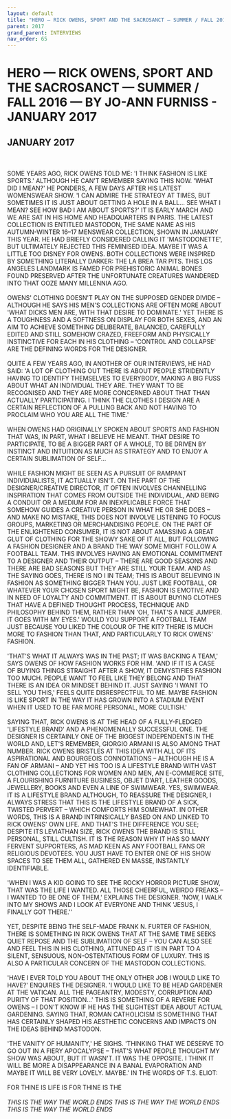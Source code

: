 ```yaml
---
layout: default
title: "HERO — RICK OWENS, SPORT AND THE SACROSANCT — SUMMER / FALL 2016 — BY JO-ANN FURNISS - JANUARY 2017"
parent: 2017
grand_parent: INTERVIEWS
nav_order: 65
---
```


# HERO — RICK OWENS, SPORT AND THE SACROSANCT — SUMMER / FALL 2016 — BY JO-ANN FURNISS - JANUARY 2017
## JANUARY 2017

<br><br>
SOME YEARS AGO, RICK OWENS TOLD ME: 'I THINK FASHION IS LIKE SPORTS.' ALTHOUGH HE CAN'T REMEMBER SAYING THIS NOW. 'WHAT DID I MEAN?' HE PONDERS, A FEW DAYS AFTER HIS LATEST WOMENSWEAR SHOW. 'I CAN ADMIRE THE STRATEGY AT TIMES, BUT SOMETIMES IT IS JUST ABOUT GETTING A HOLE IN A BALL… SEE WHAT I MEAN? SEE HOW BAD I AM ABOUT SPORTS?' IT IS EARLY MARCH AND WE ARE SAT IN HIS HOME AND HEADQUARTERS IN PARIS. THE LATEST COLLECTION IS ENTITLED MASTODON, THE SAME NAME AS HIS AUTUMN-WINTER 16–17 MENSWEAR COLLECTION, SHOWN IN JANUARY THIS YEAR. HE HAD BRIEFLY CONSIDERED CALLING IT 'MASTODONETTE', BUT ULTIMATELY REJECTED THIS FEMINISED IDEA. MAYBE IT WAS A LITTLE TOO DISNEY FOR OWENS. BOTH COLLECTIONS WERE INSPIRED BY SOMETHING LITERALLY DARKER: THE LA BREA TAR PITS. THIS LOS ANGELES LANDMARK IS FAMED FOR PREHISTORIC ANIMAL BONES FOUND PRESERVED AFTER THE UNFORTUNATE CREATURES WANDERED INTO THAT OOZE MANY MILLENNIA AGO.
<br><br>
OWENS' CLOTHING DOESN'T PLAY ON THE SUPPOSED GENDER DIVIDE – ALTHOUGH HE SAYS HIS MEN'S COLLECTIONS ARE OFTEN MORE ABOUT 'WHAT DICKS MEN ARE, WITH THAT DESIRE TO DOMINATE.' YET THERE IS A TOUGHNESS AND A SOFTNESS ON DISPLAY FOR BOTH SEXES, AND AN AIM TO ACHIEVE SOMETHING DELIBERATE, BALANCED, CAREFULLY EDITED AND STILL SOMEHOW CRAZED, FREEFORM AND PHYSICALLY INSTINCTIVE FOR EACH IN HIS CLOTHING – 'CONTROL AND COLLAPSE' ARE THE DEFINING WORDS FOR THE DESIGNER.
<br><br>
QUITE A FEW YEARS AGO, IN ANOTHER OF OUR INTERVIEWS, HE HAD SAID: 'A LOT OF CLOTHING OUT THERE IS ABOUT PEOPLE STRIDENTLY HAVING TO IDENTIFY THEMSELVES TO EVERYBODY, MAKING A BIG FUSS ABOUT WHAT AN INDIVIDUAL THEY ARE. THEY WANT TO BE RECOGNISED AND THEY ARE MORE CONCERNED ABOUT THAT THAN ACTUALLY PARTICIPATING. I THINK THE CLOTHES I DESIGN ARE A CERTAIN REFLECTION OF A PULLING BACK AND NOT HAVING TO PROCLAIM WHO YOU ARE ALL THE TIME.'
<br><br>
WHEN OWENS HAD ORIGINALLY SPOKEN ABOUT SPORTS AND FASHION THAT WAS, IN PART, WHAT I BELIEVE HE MEANT. THAT DESIRE TO PARTICIPATE, TO BE A BIGGER PART OF A WHOLE, TO BE DRIVEN BY INSTINCT AND INTUITION AS MUCH AS STRATEGY AND TO ENJOY A CERTAIN SUBLIMATION OF SELF…
<br><br>
WHILE FASHION MIGHT BE SEEN AS A PURSUIT OF RAMPANT INDIVIDUALISTS, IT ACTUALLY ISN'T. ON THE PART OF THE DESIGNER/CREATIVE DIRECTOR, IT OFTEN INVOLVES CHANNELLING INSPIRATION THAT COMES FROM OUTSIDE THE INDIVIDUAL, AND BEING A CONDUIT OR A MEDIUM FOR AN INEXPLICABLE FORCE THAT SOMEHOW GUIDES A CREATIVE PERSON IN WHAT HE OR SHE DOES – AND MAKE NO MISTAKE, THIS DOES NOT INVOLVE LISTENING TO FOCUS GROUPS, MARKETING OR MERCHANDISING PEOPLE. ON THE PART OF THE ENLIGHTENED CONSUMER, IT IS NOT ABOUT AMASSING A GREAT GLUT OF CLOTHING FOR THE SHOWY SAKE OF IT ALL, BUT FOLLOWING A FASHION DESIGNER AND A BRAND THE WAY SOME MIGHT FOLLOW A FOOTBALL TEAM. THIS INVOLVES HAVING AN EMOTIONAL COMMITMENT TO A DESIGNER AND THEIR OUTPUT – THERE ARE GOOD SEASONS AND THERE ARE BAD SEASONS BUT THEY ARE STILL YOUR TEAM. AND AS THE SAYING GOES, THERE IS NO I IN TEAM; THIS IS ABOUT BELIEVING IN FASHION AS SOMETHING BIGGER THAN YOU. JUST LIKE FOOTBALL, OR WHATEVER YOUR CHOSEN SPORT MIGHT BE, FASHION IS EMOTIVE AND IN NEED OF LOYALTY AND COMMITMENT. IT IS ABOUT BUYING CLOTHES THAT HAVE A DEFINED THOUGHT PROCESS, TECHNIQUE AND PHILOSOPHY BEHIND THEM, RATHER THAN 'OH, THAT'S A NICE JUMPER. IT GOES WITH MY EYES.' WOULD YOU SUPPORT A FOOTBALL TEAM JUST BECAUSE YOU LIKED THE COLOUR OF THE KIT? THERE IS MUCH MORE TO FASHION THAN THAT, AND PARTICULARLY TO RICK OWENS' FASHION.
<br><br>
'THAT'S WHAT IT ALWAYS WAS IN THE PAST; IT WAS BACKING A TEAM,' SAYS OWENS OF HOW FASHION WORKS FOR HIM. 'AND IF IT IS A CASE OF BUYING THINGS STRAIGHT AFTER A SHOW, IT DEMYSTIFIES FASHION TOO MUCH. PEOPLE WANT TO FEEL LIKE THEY BELONG AND THAT THERE IS AN IDEA OR MINDSET BEHIND IT. JUST SAYING 'I WANT TO SELL YOU THIS,' FEELS QUITE DISRESPECTFUL TO ME. MAYBE FASHION IS LIKE SPORT IN THE WAY IT HAS GROWN INTO A STADIUM EVENT WHEN IT USED TO BE FAR MORE PERSONAL, MORE CULTISH.'
<br><br>
SAYING THAT, RICK OWENS IS AT THE HEAD OF A FULLY-FLEDGED 'LIFESTYLE BRAND' AND A PHENOMENALLY SUCCESSFUL ONE. THE DESIGNER IS CERTAINLY ONE OF THE BIGGEST INDEPENDENTS IN THE WORLD AND, LET'S REMEMBER, GIORGIO ARMANI IS ALSO AMONG THAT NUMBER. RICK OWENS BRISTLES AT THIS IDEA WITH ALL OF ITS ASPIRATIONAL AND BOURGEOIS CONNOTATIONS – ALTHOUGH HE IS A FAN OF ARMANI – AND YET HIS TOO IS A LIFESTYLE BRAND WITH VAST CLOTHING COLLECTIONS FOR WOMEN AND MEN, AN E-COMMERCE SITE, A FLOURISHING FURNITURE BUSINESS, OBJET D'ART, LEATHER GOODS, JEWELLERY, BOOKS AND EVEN A LINE OF SWIMWEAR. YES, SWIMWEAR. IT IS A LIFESTYLE BRAND ALTHOUGH, TO REASSURE THE DESIGNER, I ALWAYS STRESS THAT THIS IS THE LIFESTYLE BRAND OF A SICK, TWISTED PERVERT – WHICH COMFORTS HIM SOMEWHAT. IN OTHER WORDS, THIS IS A BRAND INTRINSICALLY BASED ON AND LINKED TO RICK OWENS' OWN LIFE. AND THAT'S THE DIFFERENCE YOU SEE; DESPITE ITS LEVIATHAN SIZE, RICK OWENS THE BRAND IS STILL PERSONAL, STILL CULTISH. IT IS THE REASON WHY IT HAS SO MANY FERVENT SUPPORTERS, AS MAD KEEN AS ANY FOOTBALL FANS OR RELIGIOUS DEVOTEES. YOU JUST HAVE TO ENTER ONE OF HIS SHOW SPACES TO SEE THEM ALL, GATHERED EN MASSE, INSTANTLY IDENTIFIABLE.
<br><br>
'WHEN I WAS A KID GOING TO SEE THE ROCKY HORROR PICTURE SHOW, THAT WAS THE LIFE I WANTED. ALL THOSE CHEERFUL, WEIRDO FREAKS – I WANTED TO BE ONE OF THEM,' EXPLAINS THE DESIGNER. 'NOW, I WALK INTO MY SHOWS AND I LOOK AT EVERYONE AND THINK 'JESUS, I FINALLY GOT THERE.''
<br><br>
YET, DESPITE BEING THE SELF-MADE FRANK N. FURTER OF FASHION, THERE IS SOMETHING IN RICK OWENS THAT AT THE SAME TIME SEEKS QUIET REPOSE AND THE SUBLIMATION OF SELF – YOU CAN ALSO SEE AND FEEL THIS IN HIS CLOTHING, ATTUNED AS IT IS IN PART TO A SILENT, SENSUOUS, NON-OSTENTATIOUS FORM OF LUXURY. THIS IS ALSO A PARTICULAR CONCERN OF THE MASTODON COLLECTIONS.
<br><br>
'HAVE I EVER TOLD YOU ABOUT THE ONLY OTHER JOB I WOULD LIKE TO HAVE?' ENQUIRES THE DESIGNER. 'I WOULD LIKE TO BE HEAD GARDENER AT THE VATICAN. ALL THE PAGEANTRY, MODESTY, CORRUPTION AND PURITY OF THAT POSITION…' THIS IS SOMETHING OF A REVERIE FOR OWENS – I DON'T KNOW IF HE HAS THE SLIGHTEST IDEA ABOUT ACTUAL GARDENING. SAYING THAT, ROMAN CATHOLICISM IS SOMETHING THAT HAS CERTAINLY SHAPED HIS AESTHETIC CONCERNS AND IMPACTS ON THE IDEAS BEHIND MASTODON.
<br><br>
'THE VANITY OF HUMANITY,' HE SIGHS. 'THINKING THAT WE DESERVE TO GO OUT IN A FIERY APOCALYPSE – THAT'S WHAT PEOPLE THOUGHT MY SHOW WAS ABOUT, BUT IT WASN'T. IT WAS THE OPPOSITE. I THINK IT WILL BE MORE A DISAPPEARANCE IN A BANAL EVAPORATION AND MAYBE IT WILL BE VERY LOVELY. MAYBE.'
IN THE WORDS OF T.S. ELIOT:
<br><br>
FOR THINE IS
LIFE IS
FOR THINE IS THE
<br><br>
<i>THIS IS THE WAY THE WORLD ENDS
THIS IS THE WAY THE WORLD ENDS
THIS IS THE WAY THE WORLD ENDS


